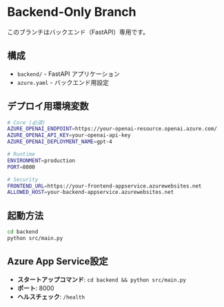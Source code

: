 # Backend-Only Branch

このブランチはバックエンド（FastAPI）専用です。

## 構成
- `backend/` - FastAPI アプリケーション
- `azure.yaml` - バックエンド用設定

## デプロイ用環境変数
```bash
# Core (必須)
AZURE_OPENAI_ENDPOINT=https://your-openai-resource.openai.azure.com/
AZURE_OPENAI_API_KEY=your-openai-api-key
AZURE_OPENAI_DEPLOYMENT_NAME=gpt-4

# Runtime
ENVIRONMENT=production
PORT=8000

# Security
FRONTEND_URL=https://your-frontend-appservice.azurewebsites.net
ALLOWED_HOST=your-backend-appservice.azurewebsites.net
```

## 起動方法
```bash
cd backend
python src/main.py
```

## Azure App Service設定
- **スタートアップコマンド**: `cd backend && python src/main.py`
- **ポート**: 8000
- **ヘルスチェック**: `/health`

